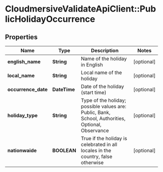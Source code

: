 # CloudmersiveValidateApiClient::PublicHolidayOccurrence

## Properties
Name | Type | Description | Notes
------------ | ------------- | ------------- | -------------
**english_name** | **String** | Name of the holiday in English | [optional] 
**local_name** | **String** | Local name of the holiday | [optional] 
**occurrence_date** | **DateTime** | Date of the holiday (start time) | [optional] 
**holiday_type** | **String** | Type of the holiday; possible values are: Public, Bank, School, Authorities, Optional, Observance | [optional] 
**nationwaide** | **BOOLEAN** | True if the holiday is celebrated in all locales in the country, false otherwise | [optional] 



